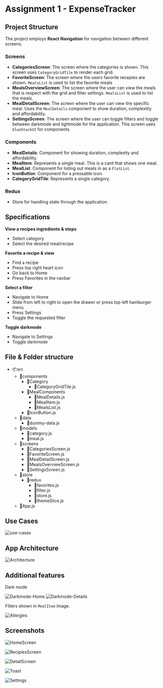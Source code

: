 # Assignment 1 - ExpenseTracker

## Project Structure

The project employs **React Navigation** for navigation between different screens.

### Screens

- **CategoriesScreen**: The screen where the categories is shown. This screen uses `CategoryGridTile` to render each grid.
- **FavoriteScreen**: The screen where the users favorite recepies are shown. `MealsList` is used to list the favorite meals
- **MealsOverviewScreen**: The screen where the user can view the meals that is respect with the grid and filter settings. `MealsList` is used to list the meals.
- **MealDetailScreen**: The screen where the user can view the specific meal. Uses the `MealDetails` component to show duration, complexitiy and affordability.
- **SettingsScreen**: The screen where the user can toggle filters and toggle between darkmode and lightmode for the application. This screen uses `GlueStackUI` for components. 

### Components

- **MealDetails**: Component for showing duration, complexity and affordability.
- **MealItem**: Represents a single meal. This is a card that shows one meal.
- **MealList**: Component for listing out meals in as a `FlatList`.
- **IconButton**: Component for a pressable icon.
- **CategoryGridTile**: Represents a single category.

### Redux

- Store for handling state through the application.

## Specifications

**View a recipes ingredients & steps**

- Select category
- Select the desired meal/recipe

**Favorite a recipe & view**

- Find a recipe
- Press top right heart icon
- Go back to Home
- Press Favorites in the navbar

**Select a filter**

- Navigate to Home
- Slide from left to right to open the drawer or press top left hamburger menu
- Press Settings
- Toggle the requested filter

**Toggle darkmode**

- Navigate to Settings
- Toggle darkmode

## File & Folder structure

- 📦src
  - 📂components
    - 📂Category
      - 📜CategoryGridTile.js
    - 📂MealComponents
      - 📜MealDetails.js
      - 📜MealItem.js
      - 📜MealsList.js
    - 📜IconButton.js
  - 📂data
    - 📜dummy-data.js
  - 📂models
    - 📜category.js
    - 📜meal.js
  - 📂screens
    - 📜CategoriesScreen.js
    - 📜FavoriteScreen.js
    - 📜MealDetailScreen.js
    - 📜MealsOverviewScreen.js
    - 📜SettingsScreen.js
  - 📂store
    - 📂redux
      - 📜favorites.js
      - 📜filter.js
      - 📜store.js
      - 📜themeSlice.js
  - 📜App.js

## Use Cases

![use-cases](docs/use-cases.drawio.svg)

## App Architecture

![Architecture](docs/architecture.drawio.svg)

## Additional features

Dark mode

![Darkmode-Home](docs/assets/home-dark.png)
![Darkmode-Details](docs/assets/meal-detail-dark.png)

Filters shown in `MealItem` image.

![Allergies](docs/assets/filters.png)

## Screenshots

![HomeScreen](docs/assets/home.png)

![RecipiesScreen](docs/assets/recipies.png)

![DetailScreen](docs/assets/detail.png)

![Toast](docs/assets/toast.png)

![Settings](docs/assets/settings.png)
